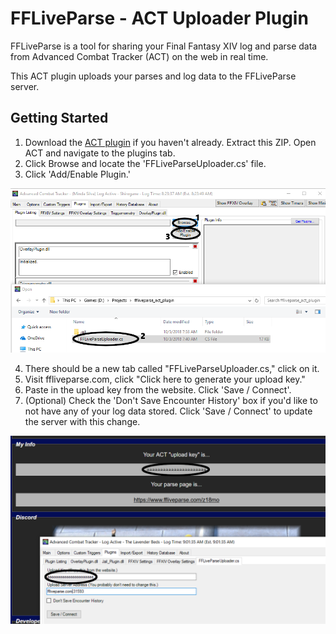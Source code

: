# FFLiveParse - ACT Uploader Plugin

FFLiveParse is a tool for sharing your Final Fantasy XIV log and parse data from Advanced Combat Tracker (ACT) on the web in real time. 

This ACT plugin uploads your parses and log data to the FFLiveParse server.


## Getting Started

1. Download the [ACT plugin](https://github.com/chompy/ffliveparse_act_plugin/releases) if you haven't already. Extract this ZIP. Open ACT and navigate to the plugins tab.
2. Click Browse and locate the 'FFLiveParseUploader.cs' file.
3. Click 'Add/Enable Plugin.'

![ACT install plugin](FFLiveParseSetup1.png "ACT install plugin")

4. There should be a new tab called "FFLiveParseUploader.cs," click on it.
5. Visit ffliveparse.com, click "Click here to generate your upload key."
6. Paste in the upload key from the website. Click 'Save / Connect'.
7. (Optional) Check the 'Don't Save Encounter History' box if you'd like to not have any of your log data stored. Click 'Save / Connect' to update the server with this change.

![Generate upload key](FFLiveParseSetup2.png "Generate upload key")
